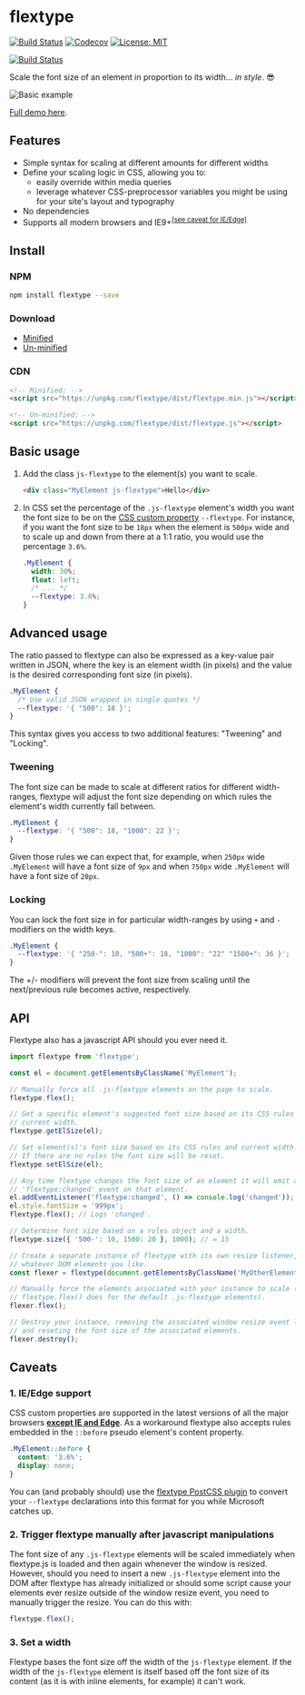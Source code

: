 # flextype

[![Build Status](https://img.shields.io/travis/autopaideia/flextype.svg)](https://travis-ci.org/autopaideia/flextype) [![Codecov](https://img.shields.io/codecov/c/github/autopaideia/flextype.svg)](https://codecov.io/github/autopaideia/flextype?branch=master) [![License: MIT](https://img.shields.io/badge/License-MIT-blue.svg)](https://opensource.org/licenses/MIT)

[![Build Status](https://saucelabs.com/browser-matrix/autopaideia.svg)](https://saucelabs.com/beta/builds/88c42e744a9241999efb1a98ebfd440d)

Scale the font size of an element in proportion to its width... *in style*. 😎

![Basic example](http://imgur.com/zoG8oUO.gif)

[Full demo here](https://autopaideia.github.io/flextype/).

## Features

* Simple syntax for scaling at different amounts for different widths
* Define your scaling logic in CSS, allowing you to:
  * easily override within media queries
  * leverage whatever CSS-preprocessor variables you might be using for your site's layout and typography
* No dependencies
* Supports all modern browsers and IE9+<sup>[[see caveat for IE/Edge]](#css-custom-props-caveat)</sup>

## Install

### NPM

```bash
npm install flextype --save
```

### Download

* [Minified](https://unpkg.com/flextype/dist/flextype.min.js)
* [Un-minified](https://unpkg.com/flextype/dist/flextype.js)

### CDN

```html
<!-- Minified: -->
<script src="https://unpkg.com/flextype/dist/flextype.min.js"></script>

<!-- Un-minified: -->
<script src="https://unpkg.com/flextype/dist/flextype.js"></script>
```

## Basic usage

1. Add the class `js-flextype` to the element(s) you want to scale.

    ```html
    <div class="MyElement js-flextype">Hello</div>
    ```

2. In CSS set the percentage of the `.js-flextype` element's width you want the font size to be on the [CSS custom property](https://developer.mozilla.org/en-US/docs/Web/CSS/--*) `--flextype`. For instance, if you want the font size to be `18px` when the element is `500px` wide and to scale up and down from there at a 1:1 ratio, you would use the percentage `3.6%`.

    ```css
    .MyElement {
      width: 30%;
      float: left;
      /* ... */
      --flextype: 3.6%;
    }
    ```

## Advanced usage

The ratio passed to flextype can also be expressed as a key-value pair written in JSON, where the key is an element width (in pixels) and the value is the desired corresponding font size (in pixels).

```css
.MyElement {
  /* Use valid JSON wrapped in single quotes */
  --flextype: '{ "500": 18 }';
}
```

This syntax gives you access to two additional features: "Tweening" and "Locking".

### Tweening

The font size can be made to scale at different ratios for different width-ranges, flextype will adjust the font size depending on which rules the element's width currently fall between.

```css
.MyElement {
  --flextype: '{ "500": 18, "1000": 22 }';
}
```

Given those rules we can expect that, for example, when `250px` wide `.MyElement` will have a font size of `9px` and when `750px` wide `.MyElement` will have a font size of `20px`.

### Locking

You can lock the font size in for particular width-ranges by using `+` and `-` modifiers on the width keys.

```css
.MyElement {
  --flextype: '{ "250-": 10, "500+": 18, "1000": "22" "1500+": 36 }';
}

```

The +/- modifiers will prevent the font size from scaling until the next/previous rule becomes active, respectively.

## API

Flextype also has a javascript API should you ever need it.

```javascript
import flextype from 'flextype';

const el = document.getElementsByClassName('MyElement');

// Manually force all .js-flextype elements on the page to scale.
flextype.flex();

// Get a specific element's suggested font size based on its CSS rules and
// current width.
flextype.getElSize(el);

// Set element(s)'s font size based on its CSS rules and current width.
// If there are no rules the font size will be reset.
flextype.setElSize(el);

// Any time flextype changes the font size of an element it will emit a
// 'flextype:changed' event on that element.
el.addEventListener('flextype:changed', () => console.log('changed'));
el.style.fontSize = '999px';
flextype.flex(); // Logs 'changed'.

// Determine font size based on a rules object and a width.
flextype.size({ '500-': 10, 1500: 20 }, 1000); // = 15

// Create a separate instance of flextype with its own resize listener, bound to
// whatever DOM elements you like.
const flexer = flextype(document.getElementsByClassName('MyOtherElement'));

// Manually force the elements associated with your instance to scale (like
// flextype.flex() does for the default .js-flextype elements).
flexer.flex();

// Destroy your instance, removing the associated window resize event listener
// and reseting the font size of the associated elements.
flexer.destroy();
```

## Caveats

<a name="css-custom-props-caveat"></a>

### 1. IE/Edge support

CSS custom properties are supported in the latest versions of all the major browsers **[except IE and Edge](http://caniuse.com/#feat=css-variables)**. As a workaround flextype also accepts rules embedded in the `::before` pseudo element's content property.

```css
.MyElement::before {
  content: '3.6%';
  display: none;
}
```

You can (and probably should) use the [flextype PostCSS plugin](https://github.com/autopaideia/postcss-flextype) to convert your `--flextype` declarations into this format for you while Microsoft catches up.

<a name="initialization-caveat"></a>

### 2. Trigger flextype manually after javascript manipulations

The font size of any `.js-flextype` elements will be scaled immediately when flextype.js is loaded and then again whenever the window is resized. However, should you need to insert a new `.js-flextype` element into the DOM after flextype has already initialized or should some script cause your elements ever resize outside of the window resize event, you need to manually trigger the resize. You can do this with:

```javascript
flextype.flex();
```

### 3. Set a width

Flextype bases the font size off the width of the `js-flextype` element. If the width of the `js-flextype` element is itself based off the font size of its content (as it is with inline elements, for example) it can't work.
